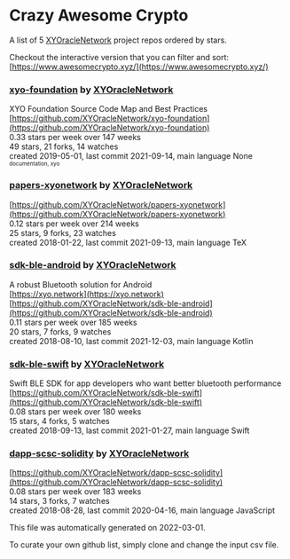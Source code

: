 # Crazy Awesome Crypto
A list of 5 [XYOracleNetwork](https://github.com/XYOracleNetwork) project repos ordered by stars.  

Checkout the interactive version that you can filter and sort: 
[https://www.awesomecrypto.xyz/](https://www.awesomecrypto.xyz/)  


### [xyo-foundation](https://github.com/XYOracleNetwork/xyo-foundation) by [XYOracleNetwork](https://github.com/XYOracleNetwork)  
XYO Foundation Source Code Map and Best Practices  
[https://github.com/XYOracleNetwork/xyo-foundation](https://github.com/XYOracleNetwork/xyo-foundation)  
0.33 stars per week over 147 weeks  
49 stars, 21 forks, 14 watches  
created 2019-05-01, last commit 2021-09-14, main language None  
<sub><sup>documentation, xyo</sup></sub>


### [papers-xyonetwork](https://github.com/XYOracleNetwork/papers-xyonetwork) by [XYOracleNetwork](https://github.com/XYOracleNetwork)  
  
[https://github.com/XYOracleNetwork/papers-xyonetwork](https://github.com/XYOracleNetwork/papers-xyonetwork)  
0.12 stars per week over 214 weeks  
25 stars, 9 forks, 23 watches  
created 2018-01-22, last commit 2021-09-13, main language TeX  


### [sdk-ble-android](https://github.com/XYOracleNetwork/sdk-ble-android) by [XYOracleNetwork](https://github.com/XYOracleNetwork)  
A robust Bluetooth solution for Android  
[https://xyo.network](https://xyo.network)  
[https://github.com/XYOracleNetwork/sdk-ble-android](https://github.com/XYOracleNetwork/sdk-ble-android)  
0.11 stars per week over 185 weeks  
20 stars, 7 forks, 9 watches  
created 2018-08-10, last commit 2021-12-03, main language Kotlin  


### [sdk-ble-swift](https://github.com/XYOracleNetwork/sdk-ble-swift) by [XYOracleNetwork](https://github.com/XYOracleNetwork)  
Swift BLE SDK for app developers who want better bluetooth performance  
[https://github.com/XYOracleNetwork/sdk-ble-swift](https://github.com/XYOracleNetwork/sdk-ble-swift)  
0.08 stars per week over 180 weeks  
15 stars, 4 forks, 5 watches  
created 2018-09-13, last commit 2021-01-27, main language Swift  


### [dapp-scsc-solidity](https://github.com/XYOracleNetwork/dapp-scsc-solidity) by [XYOracleNetwork](https://github.com/XYOracleNetwork)  
  
[https://github.com/XYOracleNetwork/dapp-scsc-solidity](https://github.com/XYOracleNetwork/dapp-scsc-solidity)  
0.08 stars per week over 183 weeks  
14 stars, 3 forks, 7 watches  
created 2018-08-28, last commit 2020-04-16, main language JavaScript  


This file was automatically generated on 2022-03-01.  

To curate your own github list, simply clone and change the input csv file.  